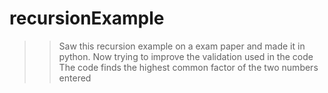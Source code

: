 # recursionExample
>> Saw this recursion example on a exam paper and made it in python. Now trying to improve the validation used in the code
>> The code finds the highest common factor of the two numbers entered
